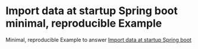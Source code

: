 # Import data at startup Spring boot minimal, reproducible Example 

Minimal, reproducible Example to answer [Import data at startup Spring boot](https://stackoverflow.com/questions/64607218/import-data-at-startup-spring-boot)